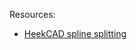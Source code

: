 

Resources:

- [HeekCAD spline splitting](https://github.com/Heeks/heekscad/blob/master/src/HSpline.cpp#L505)